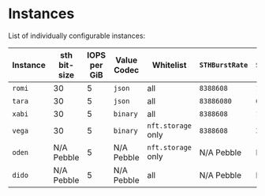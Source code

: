 # Instances

List of individually configurable instances:

| Instance | sth bit-size | IOPS per GiB  | Value Codec  | Whitelist           | `STHBurstRate` | `STHSyncInterval` | Running                                                                                                                                       |
|----------|--------------|---------------|--------------|---------------------|----------------|-------------------|-----------------------------------------------------------------------------------------------------------------------------------------------|
| `romi`   | 30           | 5             | `json`       | all                 | `8388608`      | `1s`              | [842ef52a78fb9158a8797f8cd5ac3db026fbf6c7](https://github.com/filecoin-project/storetheindex/commit/842ef52a78fb9158a8797f8cd5ac3db026fbf6c7) |
| `tara`   | 30           | 5             | `json`       | all                 | `83886080`     | `6s`              | [778339d270108841997806c86203ddd3a7341fcb](https://github.com/filecoin-project/storetheindex/commit/778339d270108841997806c86203ddd3a7341fcb) |
| `xabi`   | 30           | 5             | `binary`     | all                 | `8388608`      | `1s`              | [842ef52a78fb9158a8797f8cd5ac3db026fbf6c7](https://github.com/filecoin-project/storetheindex/commit/842ef52a78fb9158a8797f8cd5ac3db026fbf6c7) |
| `vega`   | 30           | 5             | `binary`     | `nft.storage` only  | `8388608`      | `3s`              | [3478e97a62a25dc15934565f860c13088ff2f602](https://github.com/filecoin-project/storetheindex/commit/3478e97a62a25dc15934565f860c13088ff2f602) |
| `oden`   | N/A Pebble   | 5             | N/A Pebble   | `nft.storage` only  | N/A Pebble     | N/A Pebble        | [3478e97a62a25dc15934565f860c13088ff2f602](https://github.com/filecoin-project/storetheindex/commit/3478e97a62a25dc15934565f860c13088ff2f602) |
| `dido`   | N/A Pebble   | 5             | N/A Pebble   | all                 | N/A Pebble     | N/A Pebble        | [328150e710bf9a13b433d24048b867590d229257](https://github.com/filecoin-project/storetheindex/commit/328150e710bf9a13b433d24048b867590d229257) |

